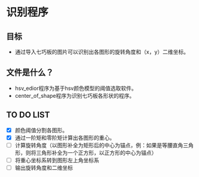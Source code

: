 # 识别程序
## 目标
- 通过导入七巧板的图片可以识别出各图形的旋转角度和（x，y）二维坐标。
## 文件是什么？
- hsv_edior程序为基于hsv颜色模型的阈值选取软件。
- center_of_shape程序为识别七巧板各形状的程序。
## TO DO LIST

- [X] 颜色阈值分割各图形。
- [X] 通过一阶矩和零阶矩计算出各图形的重心。
- [ ] 计算旋转角度（以图形补全为矩形后的中心为锚点，例：如果是等腰直角三角形，则将三角形补全为一个正方形，以正方形的中心为锚点）
- [ ] 将重心坐标系转到图形左上角坐标系
- [ ] 输出旋转角度和二维坐标
